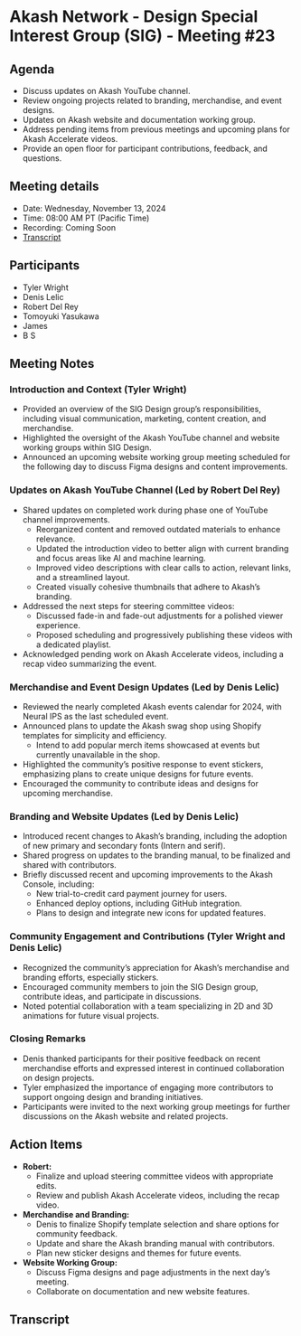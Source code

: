 # Akash Network - Design Special Interest Group (SIG) - Meeting #23

## Agenda
- Discuss updates on Akash YouTube channel.
- Review ongoing projects related to branding, merchandise, and event designs.
- Updates on Akash website and documentation working group.
- Address pending items from previous meetings and upcoming plans for Akash Accelerate videos.
- Provide an open floor for participant contributions, feedback, and questions.

## Meeting details
- Date: Wednesday, November 13, 2024
- Time: 08:00 AM PT (Pacific Time)
- Recording: Coming Soon
- [Transcript](#transcript)

## Participants
- Tyler Wright
- Denis Lelic
- Robert Del Rey
- Tomoyuki Yasukawa
- James
- B S

## Meeting Notes

### Introduction and Context (Tyler Wright)
- Provided an overview of the SIG Design group’s responsibilities, including visual communication, marketing, content creation, and merchandise.
- Highlighted the oversight of the Akash YouTube channel and website working groups within SIG Design.
- Announced an upcoming website working group meeting scheduled for the following day to discuss Figma designs and content improvements.

### Updates on Akash YouTube Channel (Led by Robert Del Rey)
- Shared updates on completed work during phase one of YouTube channel improvements.
  - Reorganized content and removed outdated materials to enhance relevance.
  - Updated the introduction video to better align with current branding and focus areas like AI and machine learning.
  - Improved video descriptions with clear calls to action, relevant links, and a streamlined layout.
  - Created visually cohesive thumbnails that adhere to Akash’s branding.
- Addressed the next steps for steering committee videos:
  - Discussed fade-in and fade-out adjustments for a polished viewer experience.
  - Proposed scheduling and progressively publishing these videos with a dedicated playlist.
- Acknowledged pending work on Akash Accelerate videos, including a recap video summarizing the event.

### Merchandise and Event Design Updates (Led by Denis Lelic)
- Reviewed the nearly completed Akash events calendar for 2024, with Neural IPS as the last scheduled event.
- Announced plans to update the Akash swag shop using Shopify templates for simplicity and efficiency.
  - Intend to add popular merch items showcased at events but currently unavailable in the shop.
- Highlighted the community’s positive response to event stickers, emphasizing plans to create unique designs for future events.
- Encouraged the community to contribute ideas and designs for upcoming merchandise.

### Branding and Website Updates (Led by Denis Lelic)
- Introduced recent changes to Akash’s branding, including the adoption of new primary and secondary fonts (Intern and serif).
- Shared progress on updates to the branding manual, to be finalized and shared with contributors.
- Briefly discussed recent and upcoming improvements to the Akash Console, including:
  - New trial-to-credit card payment journey for users.
  - Enhanced deploy options, including GitHub integration.
  - Plans to design and integrate new icons for updated features.

### Community Engagement and Contributions (Tyler Wright and Denis Lelic)
- Recognized the community’s appreciation for Akash’s merchandise and branding efforts, especially stickers.
- Encouraged community members to join the SIG Design group, contribute ideas, and participate in discussions.
- Noted potential collaboration with a team specializing in 2D and 3D animations for future visual projects.

### Closing Remarks
- Denis thanked participants for their positive feedback on recent merchandise efforts and expressed interest in continued collaboration on design projects.
- Tyler emphasized the importance of engaging more contributors to support ongoing design and branding initiatives.
- Participants were invited to the next working group meetings for further discussions on the Akash website and related projects.

## Action Items
- **Robert:**
  - Finalize and upload steering committee videos with appropriate edits.
  - Review and publish Akash Accelerate videos, including the recap video.
- **Merchandise and Branding:**
  - Denis to finalize Shopify template selection and share options for community feedback.
  - Update and share the Akash branding manual with contributors.
  - Plan new sticker designs and themes for future events.
- **Website Working Group:**
  - Discuss Figma designs and page adjustments in the next day’s meeting.
  - Collaborate on documentation and new website features.

## Transcript

